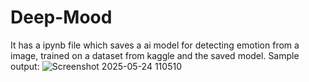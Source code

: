 # Deep-Mood
It has a ipynb file which saves a ai model for detecting emotion from a image, trained on a dataset from kaggle and the saved model.
Sample output:
![Screenshot 2025-05-24 110510](https://github.com/user-attachments/assets/e7f124a9-6bbe-4906-a75c-812eb4ae802d)
